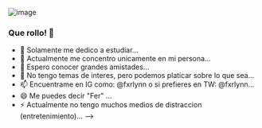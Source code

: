 ![image](https://user-images.githubusercontent.com/99674858/154787957-f672695b-fe35-4889-8484-210977db30a9.png)



### Que rollo! 👋

- 🔭 Solamente me dedico a estudiar...
- 🌱 Actualmente me concentro unicamente en mi persona...
- 👯 Espero conocer grandes amistades...
- 💬 No tengo temas de interes, pero podemos platicar sobre lo que sea...
- 📫 Encuentrame en IG como: @fxrlynn o si prefieres en TW: @fxrlynn...
- 😄 Me puedes decir "Fer" ...
- ⚡ Actualmente no tengo muchos medios de distraccion (entretenimiento)...
-->
